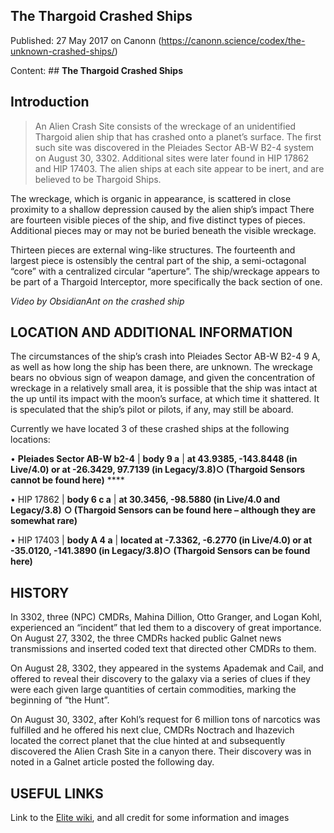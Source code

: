 ## The Thargoid Crashed Ships

Published: 27 May 2017 on Canonn (https://canonn.science/codex/the-unknown-crashed-ships/)

Content: ## **The Thargoid Crashed Ships**

## **Introduction**

> 
> An Alien Crash Site consists of the wreckage of an unidentified Thargoid alien ship that has crashed onto a planet’s surface. The first such site was discovered in the Pleiades Sector AB-W B2-4 system on August 30, 3302. Additional sites were later found in HIP 17862 and HIP 17403. The alien ships at each site appear to be inert, and are believed to be Thargoid Ships.

The wreckage, which is organic in appearance, is scattered in close proximity to a shallow depression caused by the alien ship’s impact There are fourteen visible pieces of the ship, and five distinct types of pieces. Additional pieces may or may not be buried beneath the visible wreckage.

Thirteen pieces are external wing-like structures. The fourteenth and largest piece is ostensibly the central part of the ship, a semi-octagonal “core” with a centralized circular “aperture”. The ship/wreckage appears to be part of a Thargoid Interceptor, more specifically the back section of one.

*Video by ObsidianAnt on the crashed ship*

## **LOCATION AND ADDITIONAL INFORMATION**

The circumstances of the ship’s crash into Pleiades Sector AB-W B2-4 9 A, as well as how long the ship has been there, are unknown. The wreckage bears no obvious sign of weapon damage, and given the concentration of wreckage in a relatively small area, it is possible that the ship was intact at the up until its impact with the moon’s surface, at which time it shattered. It is speculated that the ship’s pilot or pilots, if any, may still be aboard.

Currently we have located 3 of these crashed ships at the following locations:

• **Pleiades Sector AB-W b2-4** | **body 9 a** | **at 43.9385, -143.8448 (in Live/4.0) or at -26.3429, 97.7139 (in Legacy/3.8)○ (Thargoid Sensors cannot be found here)** ****

• HIP 17862 | **body 6 c a** | **at 30.3456, -98.5880 (in Live/4.0 and Legacy/3.8)** **○ (Thargoid Sensors can be found here – although they are somewhat rare)**

• HIP 17403 | **body A 4 a** | **located at -7.3362, -6.2770 (in Live/4.0) or at -35.0120, -141.3890 (in Legacy/3.8)○** **(Thargoid Sensors can be found here)**

## **HISTORY**

In 3302, three (NPC) CMDRs, Mahina Dillion, Otto Granger, and Logan Kohl, experienced an “incident” that led them to a discovery of great importance. On August 27, 3302, the three CMDRs hacked public Galnet news transmissions and inserted coded text that directed other CMDRs to them.

On August 28, 3302, they appeared in the systems Apademak and Cail, and offered to reveal their discovery to the galaxy via a series of clues if they were each given large quantities of certain commodities, marking the beginning of “the Hunt”.

On August 30, 3302, after Kohl’s request for 6 million tons of narcotics was fulfilled and he offered his next clue, CMDRs Noctrach and Ihazevich located the correct planet that the clue hinted at and subsequently discovered the Alien Crash Site in a canyon there. Their discovery was in noted in a Galnet article posted the following day.

## USEFUL LINKS

Link to the [Elite wiki](http://elite-dangerous.wikia.com/wiki/Alien_Crash_Site), and all credit for some information and images